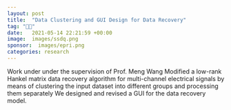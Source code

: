 ```yaml
---
layout: post
title:  "Data Clustering and GUI Design for Data Recovery"
tag: "🤖🔌"
date:   2021-05-14 22:21:59 +00:00
image:  images/ssdq.png
sponsor:  images/epri.png
categories: research
---
```

Work under under the supervision of Prof. Meng Wang
Modified a low-rank Hankel matrix data recovery algorithm for multi-channel electrical signals by
means of clustering the input dataset into different groups and processing them separately
We designed and revised a GUI for the data recovery model.